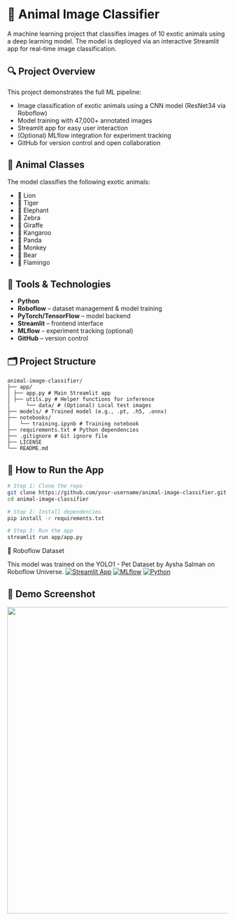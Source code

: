 # 🐯 Animal Image Classifier

A machine learning project that classifies images of 10 exotic animals using a deep learning model. The model is deployed via an interactive Streamlit app for real-time image classification.

## 🔍 Project Overview
This project demonstrates the full ML pipeline:
- Image classification of exotic animals using a CNN model (ResNet34 via Roboflow)
- Model training with 47,000+ annotated images
- Streamlit app for easy user interaction
- (Optional) MLflow integration for experiment tracking
- GitHub for version control and open collaboration

## 🐾 Animal Classes
The model classifies the following exotic animals:
- 🦁 Lion
- 🐯 Tiger
- 🐘 Elephant
- 🦓 Zebra
- 🦒 Giraffe
- 🦘 Kangaroo
- 🐼 Panda
- 🐒 Monkey
- 🐻 Bear
- 🦩 Flamingo

## 🧰 Tools & Technologies
- **Python**
- **Roboflow** – dataset management & model training
- **PyTorch/TensorFlow** – model backend
- **Streamlit** – frontend interface
- **MLflow** – experiment tracking (optional)
- **GitHub** – version control

## 🗂️ Project Structure
```
animal-image-classifier/
├── app/
│ ├── app.py # Main Streamlit app
│ ├── utils.py # Helper functions for inference
│     └── data/ # (Optional) Local test images
├── models/ # Trained model (e.g., .pt, .h5, .onnx)
├── notebooks/
│   └── training.ipynb # Training notebook
├── requirements.txt # Python dependencies
├── .gitignore # Git ignore file
├── LICENSE
└── README.md
```

## 🚀 How to Run the App
```bash
# Step 1: Clone the repo
git clone https://github.com/your-username/animal-image-classifier.git
cd animal-image-classifier

# Step 2: Install dependencies
pip install -r requirements.txt

# Step 3: Run the app
streamlit run app/app.py
```
🔗 Roboflow Dataset

This model was trained on the YOLO1 - Pet Dataset by Aysha Salman on Roboflow Universe.
[![Streamlit App](https://img.shields.io/badge/Streamlit-Deployed-success?style=flat&logo=streamlit)](https://share.streamlit.io/your-app-link)
[![MLflow](https://img.shields.io/badge/MLflow-Tracking-blue)](http://localhost:5000)
[![Python](https://img.shields.io/badge/python-3.10-blue?logo=python)](https://www.python.org/)

## 📸 Demo Screenshot

<img src="app/demo.png" width="700"/>


